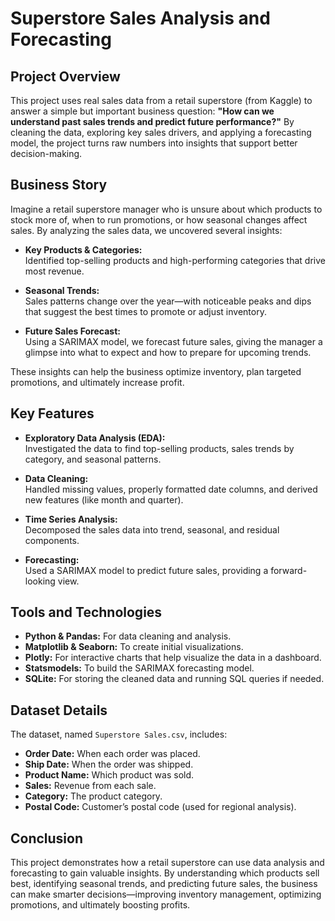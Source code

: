 # Superstore Sales Analysis and Forecasting

## Project Overview

This project uses real sales data from a retail superstore (from Kaggle) to answer a simple but important business question: **"How can we understand past sales trends and predict future performance?"** By cleaning the data, exploring key sales drivers, and applying a forecasting model, the project turns raw numbers into insights that support better decision-making.

## Business Story

Imagine a retail superstore manager who is unsure about which products to stock more of, when to run promotions, or how seasonal changes affect sales. By analyzing the sales data, we uncovered several insights:

- **Key Products & Categories:**  
  Identified top-selling products and high-performing categories that drive most revenue.

- **Seasonal Trends:**  
  Sales patterns change over the year—with noticeable peaks and dips that suggest the best times to promote or adjust inventory.

- **Future Sales Forecast:**  
  Using a SARIMAX model, we forecast future sales, giving the manager a glimpse into what to expect and how to prepare for upcoming trends.

These insights can help the business optimize inventory, plan targeted promotions, and ultimately increase profit.

## Key Features

- **Exploratory Data Analysis (EDA):**  
  Investigated the data to find top-selling products, sales trends by category, and seasonal patterns.

- **Data Cleaning:**  
  Handled missing values, properly formatted date columns, and derived new features (like month and quarter).

- **Time Series Analysis:**  
  Decomposed the sales data into trend, seasonal, and residual components.

- **Forecasting:**  
  Used a SARIMAX model to predict future sales, providing a forward-looking view.

## Tools and Technologies

- **Python & Pandas:** For data cleaning and analysis.
- **Matplotlib & Seaborn:** To create initial visualizations.
- **Plotly:** For interactive charts that help visualize the data in a dashboard.
- **Statsmodels:** To build the SARIMAX forecasting model.
- **SQLite:** For storing the cleaned data and running SQL queries if needed.

## Dataset Details

The dataset, named `Superstore Sales.csv`, includes:

- **Order Date:** When each order was placed.
- **Ship Date:** When the order was shipped.
- **Product Name:** Which product was sold.
- **Sales:** Revenue from each sale.
- **Category:** The product category.
- **Postal Code:** Customer’s postal code (used for regional analysis).

## Conclusion

This project demonstrates how a retail superstore can use data analysis and forecasting to gain valuable insights. By understanding which products sell best, identifying seasonal trends, and predicting future sales, the business can make smarter decisions—improving inventory management, optimizing promotions, and ultimately boosting profits.
